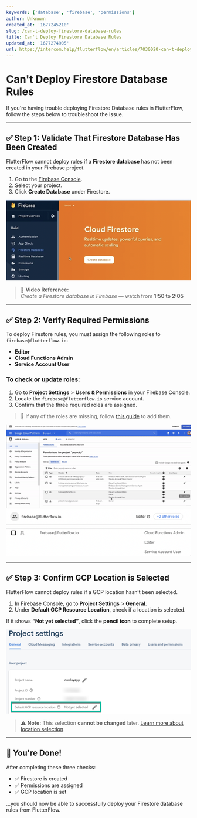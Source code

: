 ```yaml
---
keywords: ['database', 'firebase', 'permissions']
author: Unknown
created_at: '1677245210'
slug: /can-t-deploy-firestore-database-rules
title: Can't Deploy Firestore Database Rules
updated_at: '1677274905'
url: https://intercom.help/flutterflow/en/articles/7030020-can-t-deploy-firestore-database-rules
---
```


# Can't Deploy Firestore Database Rules

If you're having trouble deploying Firestore Database rules in FlutterFlow, follow the steps below to troubleshoot the issue.

---

## ✅ Step 1: Validate That Firestore Database Has Been Created

FlutterFlow cannot deploy rules if a **Firestore database** has not been created in your Firebase project.

1. Go to the [Firebase Console](https://console.firebase.google.com).
2. Select your project.
3. Click **Create Database** under Firestore.

![Create Firestore Database](../assets/20250430121312243075.png)

> 🎥 **Video Reference:**  
> _Create a Firestore database in Firebase_ — watch from **1:50 to 2:05**

---

## ✅ Step 2: Verify Required Permissions

To deploy Firestore rules, you must assign the following roles to `firebase@flutterflow.io`:

- **Editor**
- **Cloud Functions Admin**
- **Service Account User**

### To check or update roles:
1. Go to **Project Settings** > **Users & Permissions** in your Firebase Console.
2. Locate the `firebase@flutterflow.io` service account.
3. Confirm that the three required roles are assigned.

> 📌 If any of the roles are missing, follow [this guide](https://intercom.help/flutterflow/en/articles/7030020-can-t-deploy-firestore-database-rules) to add them.

![Users & Permissions 1](../assets/20250430121312626400.png)
![Users & Permissions 2](../assets/20250430121312919242.png)
![Users & Permissions 3](../assets/20250430121313117339.png)

---

## ✅ Step 3: Confirm GCP Location is Selected

FlutterFlow cannot deploy rules if a GCP location hasn’t been selected.

1. In Firebase Console, go to **Project Settings** > **General**.
2. Under **Default GCP Resource Location**, check if a location is selected.

If it shows **“Not yet selected”**, click the **pencil icon** to complete setup.

![Set GCP Location](../assets/20250430121313453827.png)

> ⚠️ **Note:** This selection **cannot be changed** later. [Learn more about location selection](https://firebase.google.com/docs/projects/locations).

---

## 🎉 You're Done!

After completing these three checks:
- ✅ Firestore is created
- ✅ Permissions are assigned
- ✅ GCP location is set

...you should now be able to successfully deploy your Firestore database rules from FlutterFlow.

